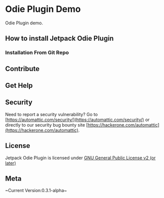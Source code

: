 # Odie Plugin Demo

Odie Plugin demo. 

## How to install Jetpack Odie Plugin

### Installation From Git Repo

## Contribute

## Get Help

## Security

Need to report a security vulnerability? Go to [https://automattic.com/security/](https://automattic.com/security/) or directly to our security bug bounty site [https://hackerone.com/automattic](https://hackerone.com/automattic).

## License

Jetpack Odie Plugin is licensed under [GNU General Public License v2 (or later)](./LICENSE.txt)

## Meta 

~Current Version:0.3.1-alpha~


